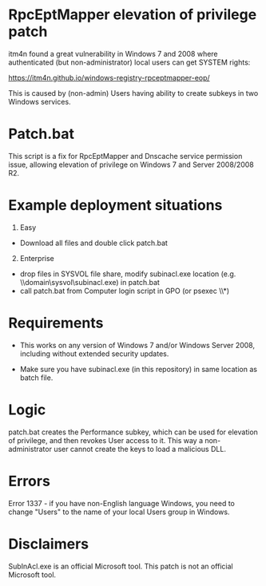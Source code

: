 # RpcEptMapper elevation of privilege patch

itm4n found a great vulnerability in Windows 7 and 2008 where authenticated (but non-administrator) local users can get SYSTEM rights:

https://itm4n.github.io/windows-registry-rpceptmapper-eop/

This is caused by (non-admin) Users having ability to create subkeys in two Windows services.

# Patch.bat

This script is a fix for RpcEptMapper and Dnscache service permission issue, allowing elevation of privilege on Windows 7 and Server 2008/2008 R2.

# Example deployment situations

1. Easy
- Download all files and double click patch.bat

2. Enterprise
- drop files in SYSVOL file share, modify subinacl.exe location (e.g. \\\domain\sysvol\subinacl.exe) in patch.bat
- call patch.bat from Computer login script in GPO (or psexec \\\\*)

# Requirements

- This works on any version of Windows 7 and/or Windows Server 2008, including without extended security updates.

- Make sure you have subinacl.exe (in this repository) in same location as batch file.  

# Logic

patch.bat creates the Performance subkey, which can be used for elevation of privilege, and then revokes User access to it.
This way a non-administrator user cannot create the keys to load a malicious DLL.

# Errors

Error 1337 - if you have non-English language Windows, you need to change "Users" to the name of your local Users group in Windows.

# Disclaimers

SubInAcl.exe is an official Microsoft tool.  This patch is not an official Microsoft tool.
